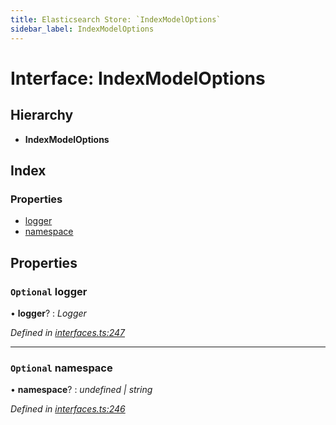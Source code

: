 ```yaml
---
title: Elasticsearch Store: `IndexModelOptions`
sidebar_label: IndexModelOptions
---
```


# Interface: IndexModelOptions

## Hierarchy

* **IndexModelOptions**

## Index

### Properties

* [logger](indexmodeloptions.md#optional-logger)
* [namespace](indexmodeloptions.md#optional-namespace)

## Properties

### `Optional` logger

• **logger**? : *Logger*

*Defined in [interfaces.ts:247](https://github.com/terascope/teraslice/blob/d2d877b60/packages/elasticsearch-store/src/interfaces.ts#L247)*

___

### `Optional` namespace

• **namespace**? : *undefined | string*

*Defined in [interfaces.ts:246](https://github.com/terascope/teraslice/blob/d2d877b60/packages/elasticsearch-store/src/interfaces.ts#L246)*
